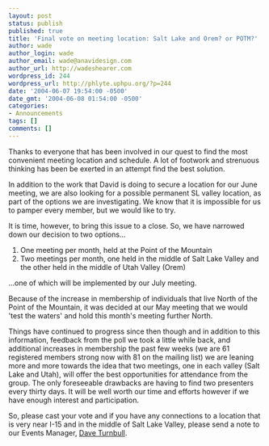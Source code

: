 ```yaml
---
layout: post
status: publish
published: true
title: 'Final vote on meeting location: Salt Lake and Orem? or POTM?'
author: wade
author_login: wade
author_email: wade@anavidesign.com
author_url: http://wadeshearer.com
wordpress_id: 244
wordpress_url: http://phlyte.uphpu.org/?p=244
date: '2004-06-07 19:54:00 -0500'
date_gmt: '2004-06-08 01:54:00 -0500'
categories:
- Announcements
tags: []
comments: []
---
```

<p>Thanks to everyone that has been involved in our quest to find the most convenient meeting location and schedule. A lot of footwork and strenuous thinking has been be exerted in an attempt find the best solution.</p>
<p>In addition to the work that David is doing to secure a location for our June meeting, we are also looking for a possible permanent SL valley location, as part of the options we are investigating. We know that it is impossible for us to pamper every member, but we would like to try.</p>
<p>It is time, however, to bring this issue to a close. So, we have narrowed down our decision to two options...</p>
<p>
<ol>
<li>One meeting per month, held at the Point of the Mountain</li>
<li>Two meetings per month, one held in the middle of Salt Lake Valley and the other held in the middle of Utah Valley (Orem)</li>
</ol>
<p>...one of which will be implemented by our July meeting.</p>
<p>Because of the increase in membership of individuals that live North of the Point of the Mountain, it was decided at our May meeting that we would 'test the waters' and hold this month's meeting further North.</p>
<p>Things have continued to progress since then though and in addition to this information, feedback from the poll we took a little while back, and additional increases in membership the past few weeks (we are 61 registered members strong now with 81 on the mailing list) we are leaning more and more towards the idea that two meetings, one in each valley (Salt Lake and Utah), will offer the best opportunities for attendance from the group. The only foreseeable drawbacks are having to find two presenters every thirty days. It will be well worth our time and efforts however if we have enough interest and participation.</p>
<p>So, please cast your vote and if you have any connections to a location that is very near I-15 and in the middle of Salt Lake Valley, please send a note to our Events Manager, <a href="http://www.uphpu.org/users.php?mode=profile&uid=43">Dave Turnbull</a>.</p>
